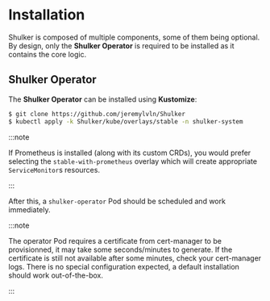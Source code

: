 # Installation

Shulker is composed of multiple components, some of them being
optional. By design, only the **Shulker Operator** is required
to be installed as it contains the core logic.

## Shulker Operator

The **Shulker Operator** can be installed using **Kustomize**:

```bash
$ git clone https://github.com/jeremylvln/Shulker
$ kubectl apply -k Shulker/kube/overlays/stable -n shulker-system
```

:::note

If Prometheus is installed (along with its custom CRDs), you
would prefer selecting the `stable-with-prometheus` overlay which
will create appropriate `ServiceMonitor`s resources.

:::

After this, a `shulker-operator` Pod should be scheduled and
work immediately.

:::note

The operator Pod requires a certificate from cert-manager to
be provisionned, it may take some seconds/minutes to generate.
If the certificate is still not available after some minutes,
check your cert-manager logs. There is no special configuration
expected, a default installation should work out-of-the-box.

:::
